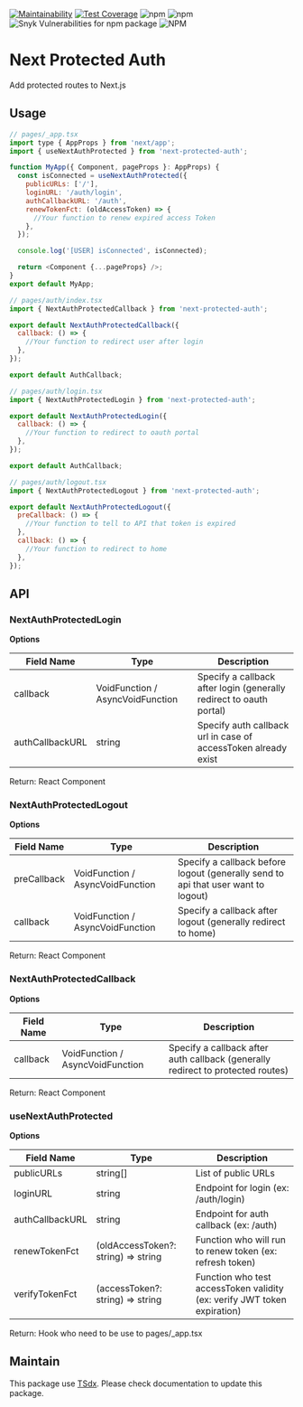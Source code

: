 [![Maintainability](https://api.codeclimate.com/v1/badges/1c3d4f9f17d9514df0ec/maintainability)](https://codeclimate.com/github/flexper/next-protected-auth/maintainability) [![Test Coverage](https://api.codeclimate.com/v1/badges/1c3d4f9f17d9514df0ec/test_coverage)](https://codeclimate.com/github/flexper/next-protected-auth/test_coverage) ![npm](https://img.shields.io/npm/v/next-protected-auth) ![npm](https://img.shields.io/npm/dm/next-protected-auth) ![Snyk Vulnerabilities for npm package](https://img.shields.io/snyk/vulnerabilities/npm/next-protected-auth) ![NPM](https://img.shields.io/npm/l/next-protected-auth)

# Next Protected Auth

Add protected routes to Next.js

## Usage

```js
// pages/_app.tsx
import type { AppProps } from 'next/app';
import { useNextAuthProtected } from 'next-protected-auth';

function MyApp({ Component, pageProps }: AppProps) {
  const isConnected = useNextAuthProtected({
    publicURLs: ['/'],
    loginURL: '/auth/login',
    authCallbackURL: '/auth',
    renewTokenFct: (oldAccessToken) => {
      //Your function to renew expired access Token
    },
  });

  console.log('[USER] isConnected', isConnected);

  return <Component {...pageProps} />;
}
export default MyApp;

// pages/auth/index.tsx
import { NextAuthProtectedCallback } from 'next-protected-auth';

export default NextAuthProtectedCallback({
  callback: () => {
    //Your function to redirect user after login
  },
});

export default AuthCallback;

// pages/auth/login.tsx
import { NextAuthProtectedLogin } from 'next-protected-auth';

export default NextAuthProtectedLogin({
  callback: () => {
    //Your function to redirect to oauth portal
  },
});

export default AuthCallback;

// pages/auth/logout.tsx
import { NextAuthProtectedLogout } from 'next-protected-auth';

export default NextAuthProtectedLogout({
  preCallback: () => {
    //Your function to tell to API that token is expired
  },
  callback: () => {
    //Your function to redirect to home
  },
});

```

## API

### NextAuthProtectedLogin

**Options**

| Field Name | Type                             | Description                                                         |
| ---------- | -------------------------------- | ------------------------------------------------------------------- |
| callback   | VoidFunction / AsyncVoidFunction | Specify a callback after login (generally redirect to oauth portal) |
| authCallbackURL   | string | Specify auth callback url in case of accessToken already exist  |

Return: React Component

### NextAuthProtectedLogout

**Options**

| Field Name  | Type                             | Description                                                                       |
| ----------- | -------------------------------- | --------------------------------------------------------------------------------- |
| preCallback | VoidFunction / AsyncVoidFunction | Specify a callback before logout (generally send to api that user want to logout) |
| callback    | VoidFunction / AsyncVoidFunction | Specify a callback after logout (generally redirect to home)                      |

Return: React Component

### NextAuthProtectedCallback

**Options**

| Field Name | Type                             | Description                                                                     |
| ---------- | -------------------------------- | ------------------------------------------------------------------------------- |
| callback   | VoidFunction / AsyncVoidFunction | Specify a callback after auth callback (generally redirect to protected routes) |


Return: React Component

### useNextAuthProtected

**Options**

| Field Name      | Type                                | Description                                              |
| --------------- | ----------------------------------- | -------------------------------------------------------- |
| publicURLs      | string[]                            | List of public URLs                                      |
| loginURL        | string                              | Endpoint for login (ex: /auth/login)                     |
| authCallbackURL | string                              | Endpoint for auth callback (ex: /auth)                   |
| renewTokenFct   | (oldAccessToken?: string) => string | Function who will run to renew token (ex: refresh token) |
| verifyTokenFct   | (accessToken?: string) => string | Function who test accessToken validity (ex: verify JWT token expiration) |

Return: Hook who need to be use to pages/_app.tsx

## Maintain

This package use [TSdx](https://github.com/jaredpalmer/tsdx). Please check documentation to update this package.
